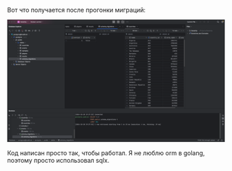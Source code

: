

Вот что получается после прогонки миграций:

![alt text](image.png)


Код написан просто так, чтобы работал. Я не люблю orm в golang, поэтому просто использовал sqlx.

